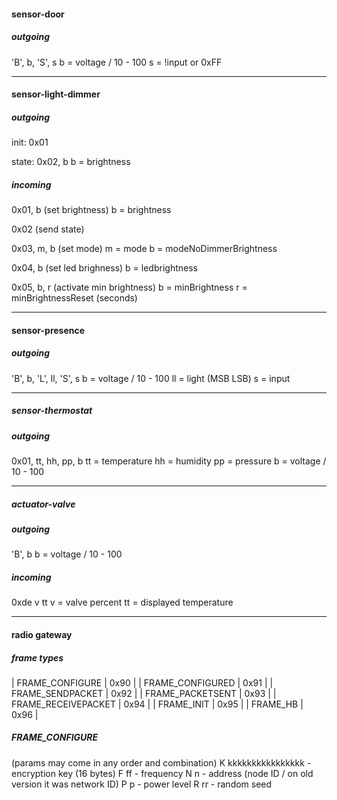 #### sensor-door

##### outgoing
'B', b, 'S', s
b = voltage / 10 - 100
s = !input or 0xFF

---

#### sensor-light-dimmer

##### outgoing

init: 0x01

state: 0x02, b
b = brightness

##### incoming

0x01, b (set brightness)
b = brightness

0x02 (send state)

0x03, m, b (set mode)
m = mode
b = modeNoDimmerBrightness

0x04, b (set led brighness)
b = ledbrightness

0x05, b, r (activate min brightness)
b = minBrightness
r = minBrightnessReset (seconds)

---

#### sensor-presence

##### outgoing

'B', b, 'L', ll, 'S', s
b = voltage / 10 - 100
ll = light (MSB LSB)
s = input

---

##### sensor-thermostat

##### outgoing

0x01, tt, hh, pp, b
tt = temperature
hh = humidity
pp = pressure
b = voltage / 10 - 100

---

##### actuator-valve

##### outgoing

'B', b
b = voltage / 10 - 100

##### incoming

0xde v tt
v = valve percent
tt = displayed temperature

---

#### radio gateway

##### frame types

| FRAME_CONFIGURE | 0x90 |
| FRAME_CONFIGURED | 0x91 |
| FRAME_SENDPACKET | 0x92 |
| FRAME_PACKETSENT | 0x93 |
| FRAME_RECEIVEPACKET | 0x94 |
| FRAME_INIT | 0x95 |
| FRAME_HB | 0x96 |

##### FRAME_CONFIGURE

(params may come in any order and combination)
K kkkkkkkkkkkkkkkk - encryption key (16 bytes)
F ff - frequency
N n - address (node ID / on old version it was network ID)
P p - power level
R rr - random seed
